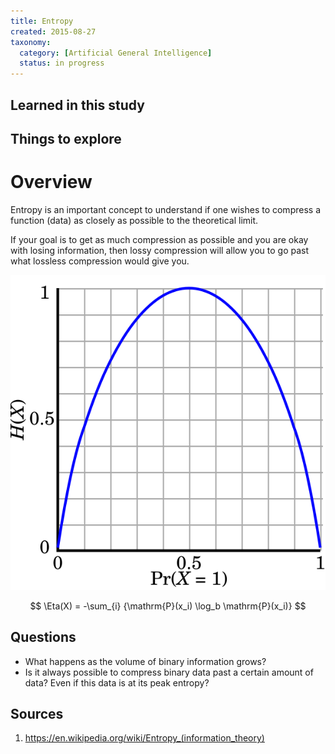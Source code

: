 ```yaml
---
title: Entropy
created: 2015-08-27
taxonomy:
  category: [Artificial General Intelligence]
  status: in progress
---
```


## Learned in this study

## Things to explore

# Overview

Entropy is an important concept to understand if one wishes to compress a function (data) as closely as possible to the theoretical limit.

If your goal is to get as much compression as possible and you are okay with losing information, then lossy compression will allow you to go past what lossless compression would give you.

![](images/Binary_entropy_plot.svg)

$$
\Eta(X) = -\sum_{i} {\mathrm{P}(x_i) \log_b \mathrm{P}(x_i)}
$$


## Questions

* What happens as the volume of binary information grows?
* Is it always possible to compress binary data past a certain amount of data? Even if this data is at its peak entropy?

## Sources

1. https://en.wikipedia.org/wiki/Entropy_(information_theory)
